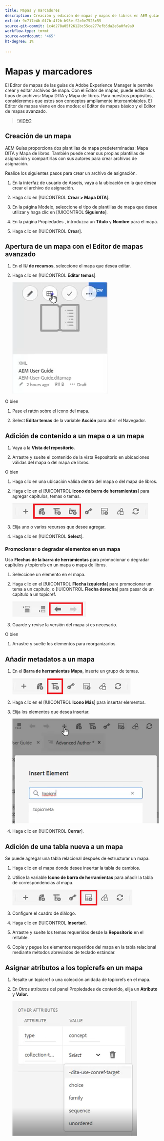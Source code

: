 ```yaml
---
title: Mapas y marcadores
description: Creación y edición de mapas y mapas de libros en AEM guías
exl-id: 9c717e4b-017b-4f2b-b93e-f2c0e7525c55
source-git-commit: 1c4d278a05f2612bc55ce277efb5da2e6a0fa9a9
workflow-type: tm+mt
source-wordcount: '465'
ht-degree: 1%

---
```


# Mapas y marcadores

El Editor de mapas de las guías de Adobe Experience Manager le permite crear y editar archivos de mapa. Con el Editor de mapas, puede editar dos tipos de archivos: Mapa DITA y Mapa de libros. Para nuestros propósitos, consideremos que estos son conceptos ampliamente intercambiables.
El Editor de mapas viene en dos modos: el Editor de mapas básico y el Editor de mapas avanzado.

>[!VIDEO](https://video.tv.adobe.com/v/342766?quality=12&learn=on)

## Creación de un mapa

AEM Guías proporciona dos plantillas de mapa predeterminadas: Mapa DITA y Mapa de libros. También puede crear sus propias plantillas de asignación y compartirlas con sus autores para crear archivos de asignación.

Realice los siguientes pasos para crear un archivo de asignación.

1. En la interfaz de usuario de Assets, vaya a la ubicación en la que desea crear el archivo de asignación.

2. Haga clic en [!UICONTROL **Crear > Mapa DITA**].

3. En la página Modelo, seleccione el tipo de plantillas de mapa que desee utilizar y haga clic en [!UICONTROL **Siguiente**].

4. En la página Propiedades , introduzca un **Título** y **Nombre** para el mapa.

5. Haga clic en [!UICONTROL **Crear**].

## Apertura de un mapa con el Editor de mapas avanzado

1. En el **IU de recursos**, seleccione el mapa que desea editar.

2. Haga clic en [!UICONTROL **Editar temas**].

   ![Editar interfaz de usuario del tema](images/lesson-14/edit-topics.png)

O bien

1. Pase el ratón sobre el icono del mapa.

2. Select **Editar temas** de la variable **Acción** para abrir el Navegador.


## Adición de contenido a un mapa o a un mapa

1. Vaya a la **Vista del repositorio**.

2. Arrastre y suelte el contenido de la vista Repositorio en ubicaciones válidas del mapa o del mapa de libros.

O bien

1. Haga clic en una ubicación válida dentro del mapa o del mapa de libros.

2. Haga clic en el [!UICONTROL **Icono de barra de herramientas**] para agregar capítulos, temas o temas.

   ![Iconos de la barra de herramientas](images/lesson-14/toolbar-icons.png)

3. Elija uno o varios recursos que desee agregar.

4. Haga clic en [!UICONTROL **Select**].

### Promocionar o degradar elementos en un mapa

Uso **Flechas de la barra de herramientas** para promocionar o degradar capítulos y topicrefs en un mapa o mapa de libros.

1. Seleccione un elemento en el mapa.

2. Haga clic en el [!UICONTROL **Flecha izquierda**] para promocionar un tema a un capítulo, o [!UICONTROL **Flecha derecha**] para pasar de un capítulo a un topicref.

   ![Iconos de flecha](images/lesson-14/toolbar-arrows.png)

3. Guarde y revise la versión del mapa si es necesario.

O bien

1. Arrastre y suelte los elementos para reorganizarlos.

## Añadir metadatos a un mapa

1. En el **Barra de herramientas Mapa**, inserte un grupo de temas.

   ![Añadir atributo](images/lesson-14/add-topicgroup.png)

2. Haga clic en el [!UICONTROL **Icono Más**] para insertar elementos.

3. Elija los elementos que desea insertar.

   ![Insertar metadatos](images/lesson-14/insert-metadata.png)

4. Haga clic en [!UICONTROL **Cerrar**].

## Adición de una tabla nueva a un mapa

Se puede agregar una tabla relacional después de estructurar un mapa.

1. Haga clic en el mapa donde desee insertar la tabla de cambios.

2. Utilice la variable **Icono de barra de herramientas** para añadir la tabla de correspondencias al mapa.

   ![Icono Reltable](images/lesson-14/reltable-icon.png)

3. Configure el cuadro de diálogo.

4. Haga clic en [!UICONTROL **Insertar**].

5. Arrastre y suelte los temas requeridos desde la **Repositorio** en el reltable.

6. Copie y pegue los elementos requeridos del mapa en la tabla relacional mediante métodos abreviados de teclado estándar.

## Asignar atributos a los topicrefs en un mapa

1. Resalte un topicref o una colección anidada de topicrefs en el mapa.

2. En Otros atributos del panel Propiedades de contenido, elija un **Atributo** y **Valor.**

   ![Añadir atributos](images/lesson-14/add-attribute.png)
